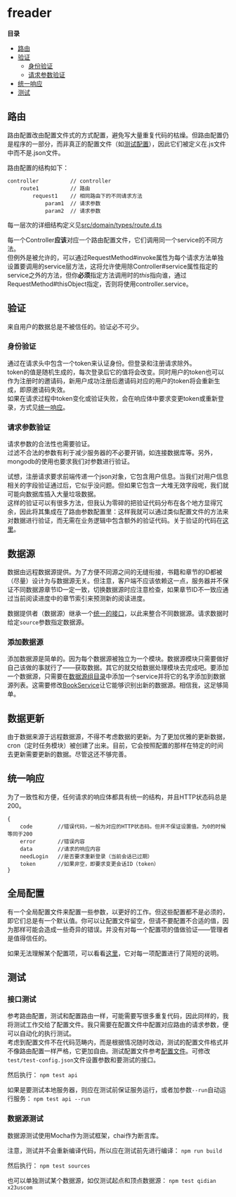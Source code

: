 # freader

**目录**

- [路由](#%E8%B7%AF%E7%94%B1)
- [验证](#%E9%AA%8C%E8%AF%81)
  - [身份验证](#%E8%BA%AB%E4%BB%BD%E9%AA%8C%E8%AF%81)
  - [请求参数验证](#%E8%AF%B7%E6%B1%82%E5%8F%82%E6%95%B0%E9%AA%8C%E8%AF%81)
- [统一响应](#%E7%BB%9F%E4%B8%80%E5%93%8D%E5%BA%94)
- [测试](#%E6%B5%8B%E8%AF%95)


## 路由
<a id="route"></a>
路由配置改由配置文件式的方式配置，避免写大量重复代码的枯燥。但路由配置仍是程序的一部分，而非真正的配置文件（如[测试配置](#test)），因此它们被定义在.js文件中而不是.json文件。

路由配置的结构如下：
```
controller          // controller
    route1          // 路由
        request1    // 相同路由下的不同请求方法
            param1  // 请求参数
            param2  // 请求参数
```
每一层次的详细结构定义见[src/domain/types/route.d.ts](./src/domain/types/route.d.ts)

每一个Controller**应该**对应一个路由配置文件，它们调用同一个service的不同方法。  
但例外是被允许的，可以通过RequestMethod#invoke属性为每个请求方法单独设置要调用的service层方法，这将允许使用除Controller#service属性指定的service之外的方法，但你**必须**指定方法调用时的*this*指向谁，通过RequestMethod#thisObject指定，否则将使用controller.service。


## 验证
来自用户的数据总是不被信任的。验证必不可少。

### 身份验证
通过在请求头中包含一个token来认证身份。但登录和注册请求除外。  
token的值是随机生成的，每次登录后它的值将会改变。同时用户的token也可以作为注册时的邀请码，新用户成功注册后邀请码对应的用户的token将会重新生成，即原邀请码失效。  
如果在请求过程中token变化或验证失败，会在响应体中要求变更token或重新登录，方式见[统一响应](#u-response)。

### 请求参数验证
请求参数的合法性也需要验证。  
过滤不合法的参数有利于减少服务器的不必要开销，如连接数据库等。另外，mongodb的使用也要求我们对参数进行验证。

试想，注册请求要求前端传递一个json对象，它包含用户信息。当我们对用户信息相关的字段验证通过后，它似乎没问题。但如果它包含一大堆无效字段呢，我们就可能向数据库插入大量垃圾数据。  
这样的验证可以有很多方法，但我认为零碎的把验证代码分布在各个地方显得冗余，因此将其集成在了路由参数配置里：这样我就可以通过类似配置文件的方法来对数据进行验证，而无需在业务逻辑中包含额外的验证代码。关于验证的代码在[这里](./src/util/validator.ts)。


## 数据源
数据由远程数据源提供。为了方便不同源之间的无缝衔接，书籍和章节的ID都被（尽量）设计为与数据源无关。但注意，客户端不应该依赖这一点，服务器并不保证不同数据源章节ID一定一致，切换数据源时应注意检查，如果章节ID不一致应通过当前阅读进度中的章节索引来预测新的阅读进度。

数据提供者（数据源）继承一个[统一的接口](./src/domain/types/crawling.d.ts)，以此来整合不同数据源。请求数据时给定`source`参数指定数据源。

### 添加数据源
添加数据源是简单的。因为每个数据源被独立为一个模块。数据源模块只需要做好自己该做的事就行了——获取数据。其它的就交给数据处理模块去完成吧。要添加一个数据源，只需要在[数据源组目录](./src/service/crawling/)中添加一个service并将它的名字添加到数据源列表。这需要修改[BookService](./src/service/book.ts)让它能够识别出新的数据源。相信我，这足够简单。

## 数据更新
由于数据来源于远程数据源，不得不考虑数据的更新。为了更加优雅的更新数据，cron（定时任务模块）被创建了出来。目前，它会按照配置的那样在特定的时间去更新需要更新的数据。尽管这还不够完善。


## 统一响应
<a id="u-response"></a>
为了一致性和方便，任何请求的响应体都具有统一的结构，并且HTTP状态码总是200。
```
{
    code        //错误代码，一般为对应的HTTP状态码。但并不保证设置值。为0的时候等同于200
    error       //错误内容
    data        //请求的响应内容
    needLogin   //是否要求重新登录（当前会话已过期）
    token       //如果非空，即要求变更会话ID（token）
}
```


## 全局配置
有一个全局配置文件来配置一些参数，以更好的工作。但这些配置都不是必须的，即它们总是有一个默认值。你可以让配置文件留空，但请不要配置不合适的值，因为那样可能会造成一些奇异的错误。并没有对每一个配置项的值做验证——管理者是值得信任的。

如果无法理解某个配置项，可以看看[这里](./src/util/global-config.js)，它对每一项配置进行了简短的说明。


## 测试
<a id="test"></a>

### 接口测试
参考路由配置，测试和配置路由一样，可能需要写很多重复代码，因此同样的，我将测试工作交给了配置文件。我只需要在配置文件中配置对应路由的请求参数，便可以自动化的执行测试。  
考虑到配置文件不在代码范畴内，而是根据情况随时改动，测试的配置文件格式并不像路由配置一样严格，它更加自由。测试配置文件参考[配置文件](./test/test-config-default.json)。可修改`test/test-config.json`文件设置参数和要测试的接口。

然后执行：
`npm test api`

如果是要测试本地服务器，则应在测试前保证服务运行，或者加参数`--run`自动运行服务：
`npm test api --run`

### 数据源测试
数据源测试使用Mocha作为测试框架，chai作为断言库。

注意，测试并不会重新编译代码，所以应在测试前先进行编译：
`npm run build`

然后执行：
`npm test sources`

也可以单独测试某个数据源，如仅测试起点和顶点数据源：
`npm test qidian x23uscom`
